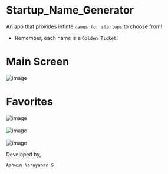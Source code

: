 # Startup_Name_Generator

An app that provides infinte `names for startups` to choose from!
- Remember, each name is a `Golden Ticket`!

# Main Screen

![image](https://user-images.githubusercontent.com/90165751/185800923-2e67d1cf-c662-4352-af70-a508dce446e5.png)

# Favorites

![image](https://user-images.githubusercontent.com/90165751/185800940-284ddc3a-f2ec-45fb-86e6-2f9b8c7ac113.png)<br><br>
![image](https://user-images.githubusercontent.com/90165751/185800952-9bd4a6fd-4e6d-4196-a61e-26a0051fceba.png)<br><br>
![image](https://user-images.githubusercontent.com/90165751/185800969-48a4c815-fe30-4f6c-8a5f-8c2449cf5ea5.png)

Developed by,

`Ashwin Narayanan S`
